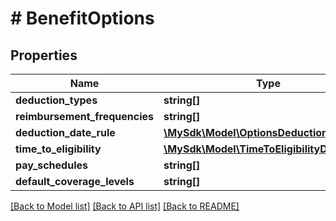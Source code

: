 # # BenefitOptions

## Properties

Name | Type | Description | Notes
------------ | ------------- | ------------- | -------------
**deduction_types** | **string[]** |  | [optional]
**reimbursement_frequencies** | **string[]** |  | [optional]
**deduction_date_rule** | [**\MySdk\Model\OptionsDeductionDateRule**](OptionsDeductionDateRule.md) |  | [optional]
**time_to_eligibility** | [**\MySdk\Model\TimeToEligibilityDataModel**](TimeToEligibilityDataModel.md) |  | [optional]
**pay_schedules** | **string[]** |  | [optional]
**default_coverage_levels** | **string[]** |  | [optional]

[[Back to Model list]](../../README.md#models) [[Back to API list]](../../README.md#endpoints) [[Back to README]](../../README.md)
